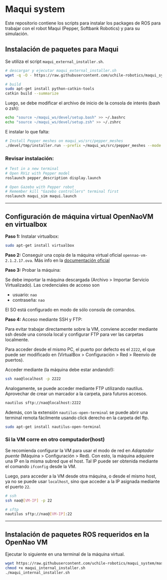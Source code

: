 # Maqui system

Este repositorio contiene los scripts para instalar los packages de ROS para trabajar con el robot Maqui (Pepper, Softbank Robotics) y para su simulación.


## Instalación de paquetes para Maqui

Se utiliza el script `maqui_external_installer.sh`. 

```bash
# descargar y ejecutar maqui_external_installer.sh
wget -q -O - https://raw.githubusercontent.com/uchile-robotics/maqui_system/master/maqui_external_installer.sh | bash

# build
sudo apt-get install python-catkin-tools
catkin build --summarize
```

Luego, se debe modificar el archivo de inicio de la consola de interés (bash o zsh):
```bash
echo "source ~/maqui_ws/devel/setup.bash" >> ~/.bashrc
echo "source ~/maqui_ws/devel/setup.zsh" >> ~/.zshrc
```

E instalar lo que falta:
```bash
# Install Pepper meshes on maqui_ws/src/pepper_meshes
./devel/tmp/installer.run --prefix ~/maqui_ws/src/pepper_meshes --mode unattended
```

### Revisar instalación:

```bash
# Test in a new terminal
# Open RViz with Pepper model
roslaunch pepper_description display.launch

# Open Gazebo with Pepper robot
# Remember kill "Gazebo controllers" terminal first
roslaunch maqui_sim maqui.launch
```

---

## Configuración de máquina virtual OpenNaoVM en virtualbox

**Paso 1:** Instalar virtualbox:
```bash
sudo apt-get install virtualbox
```

**Paso 2:** Conseguir una copia de la máquina virtual oficial `opennao-vm-2.1.2.17.ova`. Más info en la [documentación oficial](http://doc.aldebaran.com/1-14/dev/tools/vm-setup.html)


**Paso 3:** Probar la máquina:

Se debe importar la máquina descargada (Archivo > Importar Servicio Virtualizado). Las credenciales de acceso son 
- usuario: `nao`
- contraseña: `nao`

El SO está configurado en modo de sólo consola de comandos.


**Paso 4:** Acceso mediante SSH y FTP:

Para evitar trabajar directamente sobre la VM, conviene acceder mediante ssh desde una consola local y configurar FTP para ver las carpetas localmente. 

Para acceder desde el mismo PC, el puerto por defecto es el `2222`, el que puede ser modificado en (VirtualBox > Configuración > Red > Reenvío de puertos).

Acceder mediante (la máquina debe estar andando!):
```bash
ssh nao@localhost -p 2222
```

Analogamente, se puede acceder mediante FTP utilizando nautilus. Aprovechar de crear un marcador a la carpeta, para futuros accesos.
```bash
nautilus sftp://nao@localhost:2222
```
Además, con la extensión `nautilus-open-terminal` se puede abrir una terminal remota fácilmente usando click derecho en la carpeta del ftp.
```bash
sudo apt-get install nautilus-open-terminal
```

### Si la VM corre en otro computador(host)

Se recomienda configurar la VM para usar el modo de red en *Adaptador puente* (Máquina > Configuración > Red). Con esto, la máquina adquiere una IP en la misma subred que el host. Tal IP puede ser obtenida mediante el comando `ifconfig` desde la VM.

Luego, para acceder a la VM desde otra máquina, o desde el mismo host, ya no se puede usar `localhost`, sino que acceder a la IP asignada mediante el puerto `22`. 
```bash
# ssh
ssh nao@[VM-IP] -p 22

# sftp
nautilus sftp://nao@[VM-IP]:22
```


---

## Instalación de paquetes ROS requeridos en la OpenNao VM

Ejecutar lo siguiente en una terminal de la máquina virtual.
```bash
wget https://raw.githubusercontent.com/uchile-robotics/maqui_system/master/maqui_internal_installer.sh
chmod +x maqui_internal_installer.sh
./maqui_internal_installer.sh
```

